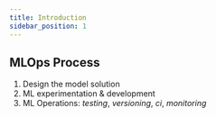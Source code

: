 ```yaml
---
title: Introduction
sidebar_position: 1
---
```


## MLOps Process

1. Design the model solution
2. ML experimentation & development
3. ML Operations: _testing_, _versioning_, _ci_, _monitoring_
